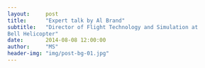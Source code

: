```yaml
---
layout:     post
title:      "Expert talk by Al Brand"
subtitle:   "Director of Flight Technology and Simulation at
Bell Helicopter"
date:       2014-08-08 12:00:00
author:     "MS"
header-img: "img/post-bg-01.jpg"
---
```


